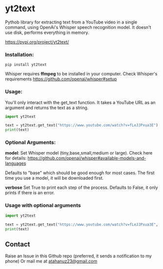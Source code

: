 # yt2text

Pythob library for extracting text from a YouTube video in a single command, using OpenAi's Whisper speech recognition model. It doesn't use disk, performs everything in memory.

https://pypi.org/project/yt2text/

### Installation:
```
pip install yt2text
```
Whisper requires **ffmpeg** to be installed in your computer. Check Whisper's requirements
https://github.com/openai/whisper#setup

### Usage:

You'll only interact with the get_text function. It takes a YouTube URL as an argument and returns the text as a string.

```python
import yt2text

text = yt2text.get_text("https://www.youtube.com/watch?v=fLeJJPxua3E")
print(text)
```

### Optional Arguments:
**model**: 
Set Whisper model (tiny,base,small,medium or large). Check here for details:
https://github.com/openai/whisper#available-models-and-languages

Defaults to "base" which should be good enough for most cases.
The first time you use a model, it will be downloaded first.

**verbose**
Set True to print each step of the process. Defaults to False, it only prints if there is an error.

### Usage with optional arguments
```python
import yt2text

text = yt2text.get_text("https://www.youtube.com/watch?v=fLeJJPxua3E", model="medium", verbose=True)
print(text)
```

## Contact
Raise an Issue in this Github repo (preferred, it sends a notification to my phone)
Or mail me at atahanuz23@gmail.com







